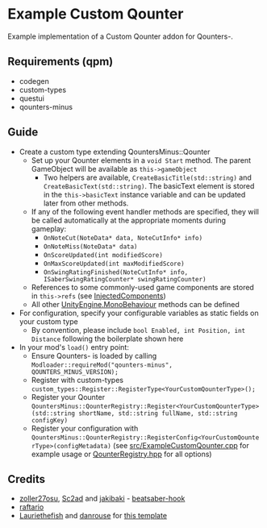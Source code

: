 # Example Custom Qounter

Example implementation of a Custom Qounter addon for Qounters-.

## Requirements (qpm)
- codegen
- custom-types
- questui
- qounters-minus

## Guide
- Create a custom type extending QountersMinus::Qounter
    - Set up your Qounter elements in a `void Start` method. The parent GameObject will be available as `this->gameObject`
        - Two helpers are available, `CreateBasicTitle(std::string)` and `CreateBasicText(std::string)`. The basicText element is stored in the `this->basicText` instance variable and can be updated later from other methods.
    - If any of the following event handler methods are specified, they will be called automatically at the appropriate moments during gameplay:
        - `OnNoteCut(NoteData* data, NoteCutInfo* info)`
        - `OnNoteMiss(NoteData* data)`
        - `OnScoreUpdated(int modifiedScore)`
        - `OnMaxScoreUpdated(int maxModifiedScore)`
        - `OnSwingRatingFinished(NoteCutInfo* info, ISaberSwingRatingCounter* swingRatingCounter)`
    - References to some commonly-used game components are stored in `this->refs` (see [InjectedComponents](https://github.com/danrouse/bsq-qounters-minus/blob/main/src/InjectedComponents.cpp))
    - All other [UnityEngine.MonoBehaviour](https://docs.unity3d.com/ScriptReference/MonoBehaviour.html) methods can be defined
- For configuration, specify your configurable variables as static fields on your custom type
    - By convention, please include `bool Enabled, int Position, int Distance` following the boilerplate shown here
- In your mod's `load()` entry point:
    - Ensure Qounters- is loaded by calling `Modloader::requireMod("qounters-minus", QOUNTERS_MINUS_VERSION);`
    - Register with custom-types `custom_types::Register::RegisterType<YourCustomQounterType>();`
    - Register your Qounter `QountersMinus::QounterRegistry::Register<YourCustomQounterType>(std::string shortName, std::string fullName, std::string configKey)`
    - Register your configuration with `QountersMinus::QounterRegistry::RegisterConfig<YourCustomQounterType>(configMetadata)` (see [src/ExampleCustomQounter.cpp](src/ExampleCustomQounter.cpp) for example usage or [QounterRegistry.hpp](https://github.com/danrouse/bsq-qounters-minus/blob/main/shared/QounterRegistry.hpp#L31) for all options)

## Credits

* [zoller27osu](https://github.com/zoller27osu), [Sc2ad](https://github.com/Sc2ad) and [jakibaki](https://github.com/jakibaki) - [beatsaber-hook](https://github.com/sc2ad/beatsaber-hook)
* [raftario](https://github.com/raftario)
* [Lauriethefish](https://github.com/Lauriethefish) and [danrouse](https://github.com/danrouse) for [this template](https://github.com/Lauriethefish/quest-mod-template)
